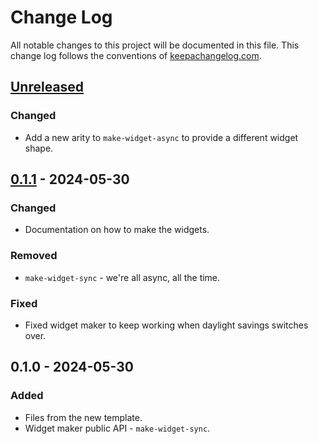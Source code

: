 # Change Log
All notable changes to this project will be documented in this file. This change log follows the conventions of [keepachangelog.com](http://keepachangelog.com/).

## [Unreleased]
### Changed
- Add a new arity to `make-widget-async` to provide a different widget shape.

## [0.1.1] - 2024-05-30
### Changed
- Documentation on how to make the widgets.

### Removed
- `make-widget-sync` - we're all async, all the time.

### Fixed
- Fixed widget maker to keep working when daylight savings switches over.

## 0.1.0 - 2024-05-30
### Added
- Files from the new template.
- Widget maker public API - `make-widget-sync`.

[Unreleased]: https://sourcehost.site/your-name/clojure-grpc-server/compare/0.1.1...HEAD
[0.1.1]: https://sourcehost.site/your-name/clojure-grpc-server/compare/0.1.0...0.1.1
